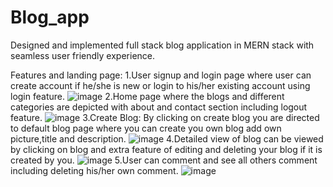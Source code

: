 # Blog_app
Designed and implemented full stack blog application in MERN stack with seamless user friendly experience.

Features and landing page:
1.User signup and login page where user can create account if he/she is new or login to his/her existing account using login feature.
![image](https://github.com/nehathk/Blog_app/assets/100599978/cb3f5587-e597-4ad6-8c85-2cbfa9dee1b9)
2.Home page where the blogs and different categories are depicted with about and contact section including logout feature.
![image](https://github.com/nehathk/Blog_app/assets/100599978/2596f912-0855-47b6-91c4-fa364240f1c1)
3.Create Blog: By clicking on create blog you are directed to default blog page where you can create you own blog add own picture,title and description.
![image](https://github.com/nehathk/Blog_app/assets/100599978/09ff3bd2-db2a-44b8-ac26-724415b0bbaf)
4.Detailed view of blog can be viewed by clicking on blog and extra feature of editing and deleting your blog if it is created by you.
![image](https://github.com/nehathk/Blog_app/assets/100599978/a17e87aa-f53a-4ddb-a58d-f4170d28f524)
5.User can comment and see all others comment including deleting his/her own comment.
![image](https://github.com/nehathk/Blog_app/assets/100599978/ef58fa6c-c80a-4d74-a493-39ef3fd22a01)





